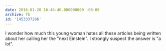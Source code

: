 ```yaml
---
date: 2016-01-20 16:46:46.000000000 -08:00
archive: fb
id: '1453337206'
---
```


I wonder how much this young woman hates all these articles being written about her calling her the "next Einstein". I strongly suspect the answer is "a lot".
